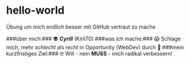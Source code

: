 # hello-world
Übung um mich endlich besser mit GitHub vertraut zu mache

###über mich:###                👽 ***Cyrill*** (Kiril70)
###was ich mache:###            😱 Schlage mich, mehr *schlecht* als *recht* in Opportunity (WebDev) durch 🤕
###mein kurzfristiges Ziel:###  🤓 Will - nein **MUSS** - mich radikal verbessern!          
